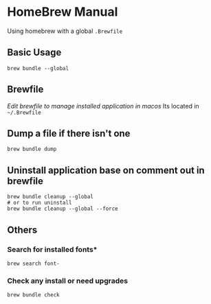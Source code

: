# HomeBrew Manual 
Using homebrew with a global `.Brewfile`

## Basic Usage
```
brew bundle --global
```

## Brewfile
*Edit brewfile to manage installed application in macos*
Its located in `~/.Brewfile`

## Dump a file if there isn't one
```
brew bundle dump
```

## Uninstall application base on comment out in brewfile
```
brew bundle cleanup --global
# or to run uninstall
brew bundle cleanup --global --force
```

## Others
### Search for installed fonts*
```
brew search font-
```
### Check any install or need upgrades
```
brew bundle check
```
